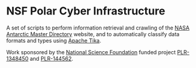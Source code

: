 NSF Polar Cyber Infrastructure
=========
A set of scripts to perform information retrieval and crawling of the 
[NASA Antarctic Master Directory](http://gcmd.gsfc.nasa.gov/KeywordSearch/Home.do?Portal=amd&MetadataType=0) 
website, and to automatically classify data formats and types using
[Apache Tika](http://tika.apache.org/).

Work sponsored by the [National Science Foundation](http://www.nsf.gov/) 
funded project [PLR-1348450](http://www.nsf.gov/awardsearch/showAward?AWD_ID=1348450&HistoricalAwards=false) and [PLR-144562](http://www.nsf.gov/awardsearch/showAward?AWD_ID=1445624&HistoricalAwards=false).
